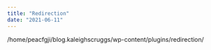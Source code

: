 ```yaml
---
title: "Redirection"
date: "2021-06-11"
---
```


/home/peacfgji/blog.kaleighscruggs/wp-content/plugins/redirection/

